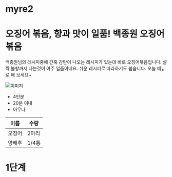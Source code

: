 # myre2
# 오징어 볶음, 향과 맛이 일품! 백종원 오징어 볶음
백종원님의 레시피중에 간혹 감탄이 나오는
레시피가 있는데 바로 오징어볶음입니다.
살짝 불향까지 나는것이 아주 일품이네요.
쉬운 레시피로 따라하기도 쉽습니다.
오늘 메뉴로 해 보세요~


![이미지](https://recipe1.ezmember.co.kr/cache/recipe/2019/01/04/518d5bf35102aa51bf58078f7a25dc751_f.jpg)


- 4인분
- 20분 이내
- 아무나

| 이름 | 수량 | 
| -- | -- |
| 오징어 | 2마리 |
| 양배추 | 1/4통 |

# 1단계

